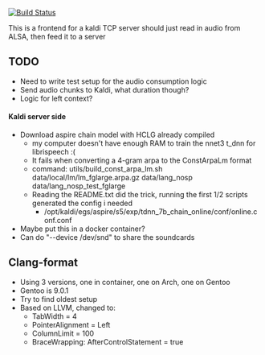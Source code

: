 [![Build Status](https://travis-ci.org/mik90/ristretto.svg?branch=develop)](https://travis-ci.org/mik90/ristretto)

This is a frontend for a kaldi TCP server
should just read in audio from ALSA, then feed it to a server

## TODO
- Need to write test setup for the audio consumption logic
- Send audio chunks to Kaldi, what duration though?
- Logic for left context?

#### Kaldi server side
- Download aspire chain model with HCLG already compiled
    - my computer doesn't have enough RAM to train the nnet3 t_dnn for librispeech :(
    - It fails when converting a 4-gram arpa to the ConstArpaLm format
    - command: utils/build_const_arpa_lm.sh data/local/lm/lm_fglarge.arpa.gz data/lang_nosp data/lang_nosp_test_fglarge
    - Reading the README.txt did the trick, running the first 1/2 scripts generated the config i needed
        - /opt/kaldi/egs/aspire/s5/exp/tdnn_7b_chain_online/conf/online.conf.conf
- Maybe put this in a docker container?
- Can do "--device /dev/snd" to share the soundcards

## Clang-format
- Using 3 versions, one in container, one on Arch, one on Gentoo
- Gentoo is 9.0.1
- Try to find oldest setup
- Based on LLVM, changed to:
    - TabWidth = 4
    - PointerAlignment = Left
    - ColumnLimit = 100
    - BraceWrapping: AfterControlStatement = true